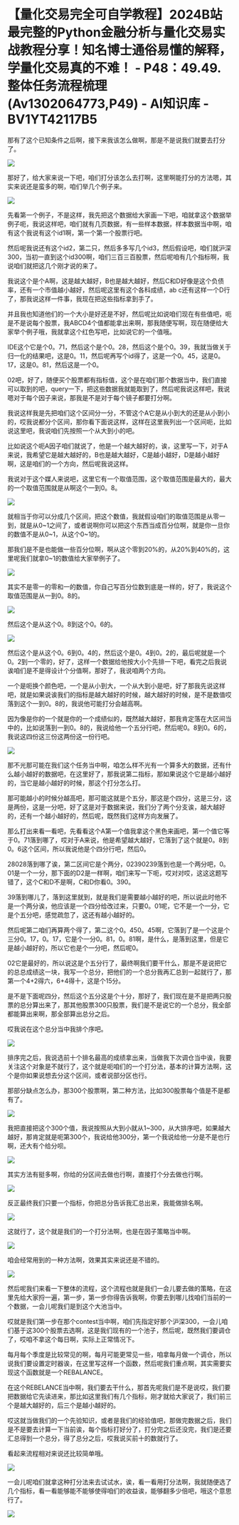 # 【量化交易完全可自学教程】2024B站最完整的Python金融分析与量化交易实战教程分享！知名博士通俗易懂的解释，学量化交易真的不难！ - P48：49.49.整体任务流程梳理(Av1302064773,P49) - AI知识库 - BV1YT42117B5

那有了这个已知条件之后啊，接下来我该怎么做啊，那是不是说我们就要去打分了。

![](img/310ab8741816871066b1d9b2a46d5351_1.png)

那好了，给大家来说一下吧，咱们打分该怎么去打啊，这里啊能打分的方法嗯，其实来说还是蛮多的啊，咱们举几个例子来。



![](img/310ab8741816871066b1d9b2a46d5351_3.png)

先看第一个例子，不是这样，我先把这个数据给大家画一下吧，咱就拿这个数据举例子呃，我说这样吧，咱们就有几页数据，有一些样本数据，样本数据当中啊，咱有这个我说有这个id1啊，第一个第一个股票行吧。

然后呢我说还有这个id2，第二只，然后多多写几个id3，然后假设吧，咱们就沪深300，当初一直到这个id300啊，咱们三百三百股票，然后呢咱有几个指标啊，我说咱们就把这几个刚才说的来了。

我说这个是个A啊，这是越大越好，B也是越大越好，然后C和D好像是这个负债率，还有一个市值越小越好，然后呢这里有这个各科成绩，ab c还有这样一个D行了，那我说这样一件事，我现在把这些指标拿到手了。

并且我也知道他们的一个大小是好还是不好，然后呢比如说咱们现在有些值吧，呃是不是说每个股票，我ABCD4个值都能拿出来啊，那我随便写啊，现在随便给大家举个例子哦，我就拿这个红色写吧，比如说它的一个值哦。

IDE这个它是个0。71，然后这个是个0。28，然后这个是个0。39，我就当做关于归一化的结果吧，这是0。11，然后呢再写个id得了，这是一个0。45，这是0。17，这是0。81，然后这是一个0。

02吧，好了，随便买个股票都有指标值，这个是在咱们那个数据当中，我们直接可以取到的吧，query一下，把这些数据我就能取到了，然后呢我说这样吧，我说嗯对于每个因子来说，那我是不是对于每个镜子都要打分啊。

我说这样我是先把咱们这个区间分一分，不管这个A它是从小到大的还是从小到小的，哎我说都分个区间，那你看下面说这样，这样在这里我列出一个区间呃，比如说这里吧，我说咱们先按照一个从大到小的吧。

比如说这个呃A因子咱们就说了，他是一个越大越好的，诶，这里写一下，对于A来说，我希望它是越大越好的，B也是越大越好，C是越小越好，D是越小越好啊，这是咱们的一个方向，然后呢我说这样。

我说对于这个媒人来说吧，这里它有一个取值范围，这个取值范围是最大的，最大的一个取值范围就是从啊这个一到0。8。



![](img/310ab8741816871066b1d9b2a46d5351_5.png)

就相当于你可以分成几个区间，把这个数值，我就假设咱们的取值范围是从零一到，就是从0~1之间了，或者说啊你可以把这个东西当成百分位啊，就是你一旦你的数值不是从0~1，从这个0~1的。

那我们是不是也能做一些百分位啊，啊从这个零到20%的，从20%到40%的，这里呢我们就拿0~1的数值给大家举例子了。



![](img/310ab8741816871066b1d9b2a46d5351_7.png)

其实不是零一的零和一的数值，你自己写百分位数到底是一样的，好了，我说这个取值范围是从一到0。8的。

![](img/310ab8741816871066b1d9b2a46d5351_9.png)

然后这个是从这个0。8到这个0。6的。

![](img/310ab8741816871066b1d9b2a46d5351_11.png)

然后这个是从这个0。6到0。4的，然后这个是0。4到0。2的，最后呢就是一个0。2到一个零的，好了，这样一个数据给他按大小个先排一下吧，看完之后我说诶咱们是不是得设计个分值啊，那好了，我说咱两个方向。

一个是呃换个颜色吧，一个是从小到大，一个从大到小是吧，好了那我先说这样吧，就是如果说诶我们的指标是越大越好的时候，越大越好的时候，是不是数值哎落到这个一到0。8的，我说他可能打分会越高啊。

因为像是你的一个就是你的一个成绩似的，既然越大越好，那我肯定落在大区间当中的，比如说落到一到0。8的，我说给他一个五分行吧，然后呢0。8到0。6的，我说这四份这三份这两份这一份行吧。



![](img/310ab8741816871066b1d9b2a46d5351_13.png)

那不光那可能在我们这个任务当中啊，咱怎么样不光有一个算多大的数据，还有什么越小越好的数据吧，在这里好了，那我说第二指标，那如果说这个它是越小越好的，当它是越小越好的时候，那这个打分怎么打。

那可能越小的时候分越高吧，那可能这就是个五分，那这是个四分，这是三分，这是两份，这是一分吧，好了这是对于数据来说，我们分了两个分支诶，越大越好的，还有一个越小越好的，然后呢，既然我们这样方向发展了。

那么打出来看一看吧，先看看这个A第一个值我拿这个黑色来画吧，第一个值它等于0。71落到哪了，哎对于A来说，他是希望越大越好，它落到了这个就是0。8到0。6这个区间，所以我说他是个四分行吧，然后0。

28028落到哪了诶，第二区间它是个两分，02390239落到也是一个两分吧，0。01是一个一分，那下面的D2是一样啊，咱们来写一下呃，哎对对哎，这这这题写错了，这个C和D不是啊，C和D你看0。390。

39落到哪儿了，落到这里就到，就是我们是需要越小越好的吧，所以说此时他不是一个两分诶，他应该是一个四分给改过来，只要0。01呢，它不是一个一分，它是个五分吧，感觉疏忽了，这还有越小越好的。

然后呢第二咱们再算两个得了，第二这个0。450。45啊，它落到了是一个这是个三分0。17，0。17，它是个一分0。81，0。81啊，是什么，是落到这里，但是它是越小越好的，所以它也是个一分吧，然后呢0。

02它是最好的，所以说这是个五分行了，最终啊我们要干什么，那是不是说把它的总总成绩这一块，我写一个总分，把他们的一个总分我再汇总到一起就行了，那第一个4+2得六，6+4得十，这是个15分。

是不是下面呢四分，然后这个五分这是个十分，那好了，我们现在是不是把两只股票的总分算出来了，那其他股票300只股票，我们是不是说它的一个总分，我全部都能算出来啊，那全部算出总分之后。

哎我说在这个总分当中我排个序吧。

![](img/310ab8741816871066b1d9b2a46d5351_15.png)

排序完之后，我说选前十个排名最高的成绩拿出来，当做我下次调仓当中诶，我要关注这个对象是不就行了，这个就是呃咱们的一个打分法，基本的计算方法啊，这个是你如果说想去分这个区间，或者说部分区也行。

那部分缺点怎么办，那300个股票啊，第二种方法，比如300股票每个值是不是都有了。

![](img/310ab8741816871066b1d9b2a46d5351_17.png)

我把直接把这个300个值，我说按照从大到小就从1~300，从大排序吧，如果越大越好，那肯定就是呃第300个，我说给他300分，第一个我说给他一分是不是也行啊，还大有个给分呗。



![](img/310ab8741816871066b1d9b2a46d5351_19.png)

其实方法有挺多啊，你给的分区间去做也行啊，直接打个分去做也行啊。

![](img/310ab8741816871066b1d9b2a46d5351_21.png)

反正最终我们只要一个指标，你把总分告诉我汇总出来，我能做排名啊。

![](img/310ab8741816871066b1d9b2a46d5351_23.png)

这就行了，这个就是我们的一个打分法啊，也是在因子策略当中啊。

![](img/310ab8741816871066b1d9b2a46d5351_25.png)

咱会经常用到的一种方法啊，效果其实来说还是不错的。

![](img/310ab8741816871066b1d9b2a46d5351_27.png)

然后呢我们来看一下整体的流程，这个流程也就是我们一会儿要去做的策略，在这里先给大家捋一遍，第一步，第一步你得告诉我啊，你要去到哪儿找咱们当前的一个数据，一会儿呢我们是到这个大池当中。

哎就是我们第一步在那个contest当中啊，咱们先指定好那个沪深300，一会儿咱们基于这300个股票去选啊，这是我们现有的一个池子，然后呢，既然我们要调仓了，哎咱不拿这个每日啊，实际上正常情况下。

每月每个季度是比较常见的啊，每月可能更常见一些，咱拿每月做一个调仓，所以说我们要设置定时器诶，在这里写这样一个函数，然后呢我们重点啊，其实需要实现这个函数就是一个REBALANCE。

在这个REBELANCE当中啊，我们要去干什么，那首先呢我们是不是说哎，我们要把数据给它先读进来，那比如这里我们有几个指标，刚才就给大家说了，我们前三个是越大越好的，后三个是越小越好的。

哎这就当做我们的一个先验知识，或者是我们的经验值吧，那做完数据之后，我们是不是要去计算一下当前诶，每个指标打好分了，打分完之后还没完，我们是还要汇总得到一个总分，得了总分之后，哎我说买前十的数就行了。

看起来流程相对来说还比较简单哦。

![](img/310ab8741816871066b1d9b2a46d5351_29.png)

一会儿呢咱们就拿这种打分法来去试试水，诶，看一看用打分法啊，我就随便选了几个指标，看一看能够能不能够使得咱们的收益诶，能够翻多少倍吧，哦这个意思行了。



![](img/310ab8741816871066b1d9b2a46d5351_31.png)